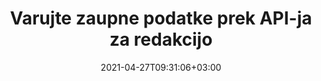 ---
############################# Static ############################
layout: "product"
date: 2021-04-27T09:31:06+03:00
draft: false

product: "Redaction"
product_tag: "redaction"
platform: "Python via .NET"
platform_tag: "python-net"

############################# Head ############################
head_title: "Python via .NET API za redakcijo | Skrij zasebno besedilo iz PDF Word Excel Slike"
head_description: "API za redakcijo dokumenta za Python. Redaktirate, skrijete ali odstranite občutljivo vsebino iz PDF, Microsoft Word, Excel, predstavitev in rastrskih slik."

############################# Header ############################
title: "Varujte zaupne podatke prek API-ja za redakcijo"
description: "Redaktirajte, skrijete ali odstranite občutljivo vsebino in metapodatke iz dokumentov, delovnih listov, predstavitev, PDF in datotek rastrskih slik z uporabo API-ja Python."
button:
    enable: true

############################# SubMenu ############################
submenu:
    enable: true
    
    left:
        img_alt: "GroupDocs.Redaction for Python via .NET"
        image: "/border/groupdocs-redaction-python-net.svg"
        product: "GroupDocs.Redaction"
        platform: "Python via .NET"

    middle:
        button:
            # button loop
            - link: "#overview"
              text: "Pregled"

            # button loop
            - link: "#features"
              text: "Lastnosti"

            # button loop
            - link: "#support"
              text: "Podpora"

            # button loop
            - link: "https://products.groupdocs.app/redaction"
              text: "Demo v živo"

            # button loop
            - link: "https://purchase.groupdocs.com/pricing/redaction/net"
              text: "Cenitev"

    right:
        link_download: "https://downloads.groupdocs.com/redaction"
        link_learn: "https://docs.groupdocs.com/redaction/python-net/"
        link_buy: "https://purchase.groupdocs.com"

############################# Overview ############################
overview:
    enable: true
    content: |
      GroupDocs.Redaction for Python via .NET je knjižnica API, ki vam pomaga izbrisati občutljive in razvrščene podatke iz različnih formatov datotek, kot so Microsoft Word, Excel, PowerPoint in PDF. Enotni vmesnik, ki je odvisen od formata, podpira redakcijo različnih vrst, npr. redigiranje besedila, redigiranje metapodatkov, redakcijo opomb in redigiranje tabelarnih dokumentov. GroupDocs.Redaction for Python via .NET API vam omogoča tudi redigiranje datotek, zaščitenih z geslom. Dokument lahko shranite v izvirni obliki in ustvarite saniran dokument PDF z rastrskimi slikami izvirnih strani.
    tabs:
      enable: true
      
      ## TAB ONE ##
      tab_one:
        description: |
          Sledi pregled GroupDocs.Redaction za Python:
      
        right:
          enable: true
          icon: "fab fa-html5"
          title: "Pregled"
          content: |
            * Redegirano besedilo
            * Redegirajoči metapodatki
            * Redigiranje pripombe
            * Redegirajte tabelarni dokument
            * Redegirajte zaščitene datoteke
            * Prilagajanje
      
      ## TAB TWO ##
      tab_two:
        description: |
          GroupDocs.Redaction za Python podpira naslednje [oblike datotek dokumenta](https://docs.groupdocs.com/redaction/python-net/supported-document-formats/)

        right:
          enable: true
          table:
            # table loop
            - title: "Redaktirajte besedilo, metapodatke in komentarje"
              content: |
                * **Word**: DOC, DOCX, DOT, ODT, DOTX, DOCM, DOTM, RTF
                * **Excel**: XLS, XLSX, XLT, XLTX, XLSM, XLTM, CSV
                * **PowerPoint**: PPT, PPTX, PPS, PPSX, POTX, PPTM, PPSM, POTM
                * **Fiksna postavitev**: PDF
                * **Rastrske slike**: JPG, BMP, PNG, GIF, TIFF

      ## TAB THREE ##
      tab_three:
        description: |
          GroupDocs.Redaction za Python podpira naslednje operacijske sisteme, okvire in upravljalce paketov:
        
        left:
          enable: true
          table:
            # table loop
            - icon: "fab fa-windows"
              title: "Operacijski sistemi"
              content: |
                * any 32-bit or 64-bit operating system where .NET 6 is installed
                * Mac OS X and so far only the ARM64 architecture
                * Microsoft Windows Server 2003 and later
                * Microsoft Windows XP (x64, x86)
                * Microsoft Windows Vista (x64, x86)
                * Microsoft Windows 7, 8, 8.1 (x64, x86)
                * Microsoft Windows 10 (x64, x86)
                * Microsoft Windows 11 (x64)

            # table loop
            - icon: "fas fa-code"
              title: "Podprti okviri"
              content: |
                * .NET 6 or higher

        right:
          enable: true
          table:
            # table loop
            - icon: "fas fa-box"
              title: "Upravitelj paketov"
              content: |
                * PyPi

            # table loop
            - icon: "fas fa-tools"
              title: "Razvojna okolja"
              content: |
                * Atom
                * Sublime
                * Microsoft Visual Code
                * Microsoft Visual Studio


############################# Features ############################
features:
    enable: true
    title: "GroupDocs.Redaction za Python Lastnosti"

    feature:
      # feature loop
      - icon: "fas fa-copy"
        content: "Izvedite iskanje, občutljivo na velike črke, za natančno redakcijo besednih zvez"

      # feature loop
      - icon: "fas fa-eye"
        content: "Uporabite barvno polje, da skrijete redigirano besedilo namesto zamenjave niza"

      # feature loop
      - icon: "fas fa-bolt"
        content: "Poiščite in redigirajte poljubno besedilo z iskanjem z regularnim izrazom"
      
      # feature loop
      - icon: "fas fa-file-powerpoint"
        content: "Filtrirajte vse ali katero koli kombinacijo tajnih metapodatkov dokumenta"

      # feature loop
      - icon: "fas fa-code"
        content: "Hitro izbrišite popolne podatke o metapodatkih določenega dokumenta"

      # feature loop
      - icon: "fas fa-cloud"
        content: "Nastavite obseg redakcije na določen delovni list in/ali stolpec v Excel"

      # feature loop
      - icon: "fas fa-remove-format"
        content: "Odstranite vse ali posebne komentarje in druge pripombe iz dokumenta"

      # feature loop
      - icon: "fas fa-comment-slash"
        content: "Iskanje in odstranjevanje občutljivih podatkov iz besedila opombe"

      # feature loop
      - icon: "fas fa-location-arrow"
        content: "Sposobnost dela s svojimi formati in redakcijami"

      # feature loop
      - icon: "fas fa-border-all"
        content: "Podpora za formate rastrskih slik in redakcije slikovnih regij"

      # feature loop
      - icon: "fas fa-wrench"
        content: "Določite niz pravil za redigiranje (pravilnik) v datoteki XML"

      # feature loop
      - icon: "fas fa-columns"
        content: "Določite obseg strani in PDF Raven skladnosti med pretvorbo v PDF"

      # feature loop
      - icon: "fas fa-file-word"
        content: "Urejanje ali brisanje metapodatkov EXIF iz slikovnih datotek"

      # feature loop
      - icon: "fas fa-envelope"
        content: "Redigiranje vdelanih slik znotraj PDF, Word in predstavitvenih dokumentov"

      # feature loop
      - icon: "fas fa-print"
        content: "Shranite pravilnik o redakciji kot datoteko XML"

    more_feature:
      # more_feature_loop
      - title: "Redaktirajte svoje zaupne podatke z lahkoto & Control"
        content: |
          GroupDocs.Redaction for Python via .NET API vam omogoča popoln nadzor nad tem, kako želite skriti ali izbrisati pomembne zaupne podatke iz podprtega dokumenta. Uporaba našega API-ja za redakcijo je precej preprosta in naravnost naprej.  

          V naslednjem primeru naložimo podprti dokument, redigiramo poljubno besedilo, ujemajoč »2 števki, presledek ali nič, 2 števki, spet prostor in 6 števk« (na primer 12 34 567890) z modro barvno škatlo z uporabo Python. Ko je to storjeno, dokument shrani v prvotni obliki, tako da ga preimenuje z dodano pripono »Redizirano«:

          ```python
            import groupdocs.redaction as gr
            import groupdocs.redaction.redactions as grr
            import groupdocs.pydrawing as grd

            def run():

                # Specify the redaction options
                color = grd.Color.from_argb(255, 220, 20, 60)
                repl_opt = grr.ReplacementOptions(color)
                reg_red = grr.RegexRedaction("\\d{2}\\s*\\d{2}[^\\d]*\\d{6}", repl_opt)

                # Load the document to be redacted
                with gr.Redactor("source.pdf") as redactor:

                    # Apply the redaction
                    result = redactor.apply(reg_red)
        
                    # Save the redacted document
                    result_path = redactor.save()
          ```

############################# Support ############################
support:
    enable: true

############################# Solutions ############################
solutions:
    enable: true
    title: "GroupDocs.Redaction ponuja API-je za ogled dokumentov za druga priljubljena razvojna okolja"

    solution:
        # solution loop
        - img_alt: "GroupDocs.Redaction for Python via .NET"
          image: "/border/groupdocs-redaction-net.svg"
          product: "GroupDocs.Redaction"
          platform: ".NET"
          link: "/redaction/net/"

        # solution loop
        - img_alt: "GroupDocs.Redaction for Java"
          image: "/border/groupdocs-redaction-java.svg"
          product: "GroupDocs.Redaction"
          platform: "Java"
          link: "/redaction/java/"

############################# Back to top ###############################
back_to_top:
  enable: true
---